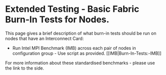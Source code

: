 # Extended Testing - Basic Fabric Burn-In Tests for Nodes.

This page gives a brief description of what burn-in tests should be run on nodes that have an Interconnect Card:

* Run Intel MPI Benchmark (IMB) across each pair of nodes in configuration group - Use script as provided. [[IMB|Burn-In-Tests:-IMB]]

For more information about these standardised benchmarks - please use the link to the side.